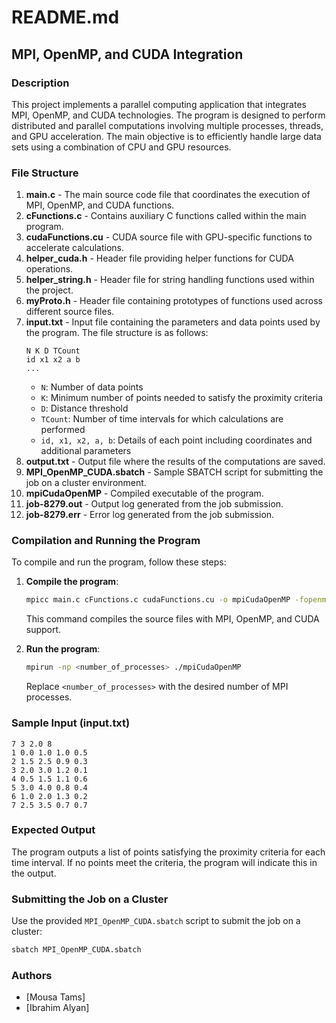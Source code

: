 # README.md

## MPI, OpenMP, and CUDA Integration

### Description

This project implements a parallel computing application that integrates MPI, OpenMP, and CUDA technologies.
The program is designed to perform distributed and parallel computations involving multiple processes, threads, and GPU acceleration.
The main objective is to efficiently handle large data sets using a combination of CPU and GPU resources.

### File Structure

1. **main.c** - The main source code file that coordinates the execution of MPI, OpenMP, and CUDA functions.
2. **cFunctions.c** - Contains auxiliary C functions called within the main program.
3. **cudaFunctions.cu** - CUDA source file with GPU-specific functions to accelerate calculations.
4. **helper_cuda.h** - Header file providing helper functions for CUDA operations.
5. **helper_string.h** - Header file for string handling functions used within the project.
6. **myProto.h** - Header file containing prototypes of functions used across different source files.
7. **input.txt** - Input file containing the parameters and data points used by the program. The file structure is as follows:
   ```
   N K D TCount
   id x1 x2 a b
   ...
   ```
   - `N`: Number of data points
   - `K`: Minimum number of points needed to satisfy the proximity criteria
   - `D`: Distance threshold
   - `TCount`: Number of time intervals for which calculations are performed
   - `id, x1, x2, a, b`: Details of each point including coordinates and additional parameters
8. **output.txt** - Output file where the results of the computations are saved.
9. **MPI_OpenMP_CUDA.sbatch** - Sample SBATCH script for submitting the job on a cluster environment.
10. **mpiCudaOpenMP** - Compiled executable of the program.
11. **job-8279.out** - Output log generated from the job submission.
12. **job-8279.err** - Error log generated from the job submission.

### Compilation and Running the Program

To compile and run the program, follow these steps:

1. **Compile the program**:

   ```bash
   mpicc main.c cFunctions.c cudaFunctions.cu -o mpiCudaOpenMP -fopenmp -lcuda -lcudart
   ```

   This command compiles the source files with MPI, OpenMP, and CUDA support.

2. **Run the program**:
   ```bash
   mpirun -np <number_of_processes> ./mpiCudaOpenMP
   ```
   Replace `<number_of_processes>` with the desired number of MPI processes.

### Sample Input (input.txt)

```
7 3 2.0 8
1 0.0 1.0 1.0 0.5
2 1.5 2.5 0.9 0.3
3 2.0 3.0 1.2 0.1
4 0.5 1.5 1.1 0.6
5 3.0 4.0 0.8 0.4
6 1.0 2.0 1.3 0.2
7 2.5 3.5 0.7 0.7
```

### Expected Output

The program outputs a list of points satisfying the proximity criteria for each time interval.
If no points meet the criteria, the program will indicate this in the output.

### Submitting the Job on a Cluster

Use the provided `MPI_OpenMP_CUDA.sbatch` script to submit the job on a cluster:

```bash
sbatch MPI_OpenMP_CUDA.sbatch
```

### Authors

- [Mousa Tams]
- [Ibrahim Alyan]

